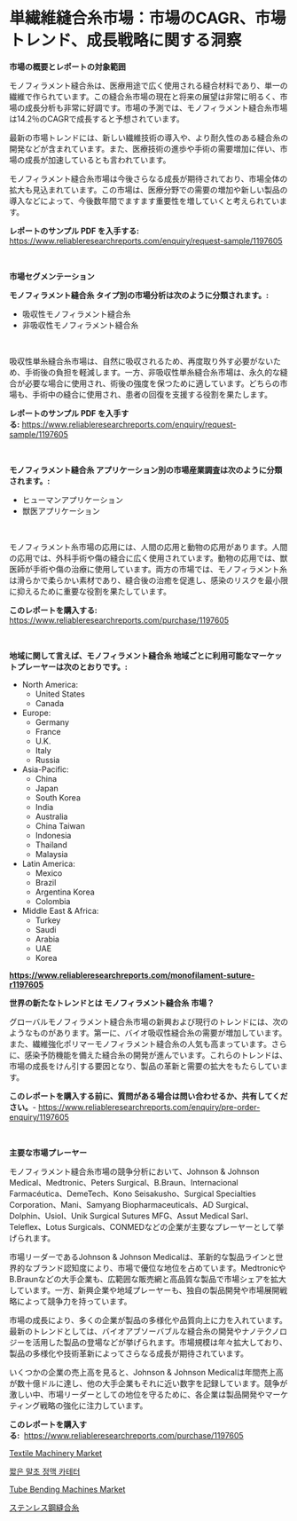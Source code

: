 <p><h1>単繊維縫合糸市場：市場のCAGR、市場トレンド、成長戦略に関する洞察</h1></p><p><strong>市場の概要とレポートの対象範囲</strong></p>
<p><p>モノフィラメント縫合糸は、医療用途で広く使用される縫合材料であり、単一の繊維で作られています。この縫合糸市場の現在と将来の展望は非常に明るく、市場の成長分析も非常に好調です。市場の予測では、モノフィラメント縫合糸市場は14.2％のCAGRで成長すると予想されています。</p><p>最新の市場トレンドには、新しい繊維技術の導入や、より耐久性のある縫合糸の開発などが含まれています。また、医療技術の進歩や手術の需要増加に伴い、市場の成長が加速しているとも言われています。</p><p>モノフィラメント縫合糸市場は今後さらなる成長が期待されており、市場全体の拡大も見込まれています。この市場は、医療分野での需要の増加や新しい製品の導入などによって、今後数年間でますます重要性を増していくと考えられています。</p></p>
<p><strong>レポートのサンプル PDF を入手する:</strong> <a href="https://www.reliableresearchreports.com/enquiry/request-sample/1197605">https://www.reliableresearchreports.com/enquiry/request-sample/1197605</a></p>
<p>&nbsp;</p>
<p><strong>市場セグメンテーション</strong></p>
<p><strong>モノフィラメント縫合糸 タイプ別の市場分析は次のように分類されます。:</strong></p>
<p><ul><li>吸収性モノフィラメント縫合糸</li><li>非吸収性モノフィラメント縫合糸</li></ul></p>
<p>&nbsp;</p>
<p><p>吸収性単糸縫合糸市場は、自然に吸収されるため、再度取り外す必要がないため、手術後の負担を軽減します。一方、非吸収性単糸縫合糸市場は、永久的な縫合が必要な場合に使用され、術後の強度を保つために適しています。どちらの市場も、手術中の縫合に使用され、患者の回復を支援する役割を果たします。</p></p>
<p><strong>レポートのサンプル PDF を入手する:</strong>&nbsp;<a href="https://www.reliableresearchreports.com/enquiry/request-sample/1197605">https://www.reliableresearchreports.com/enquiry/request-sample/1197605</a></p>
<p>&nbsp;</p>
<p><strong> モノフィラメント縫合糸 アプリケーション別の市場産業調査は次のように分類されます。:</strong></p>
<p><ul><li>ヒューマンアプリケーション</li><li>獣医アプリケーション</li></ul></p>
<p>&nbsp;</p>
<p><p>モノフィラメント糸市場の応用には、人間の応用と動物の応用があります。人間の応用では、外科手術や傷の縫合に広く使用されています。動物の応用では、獣医師が手術や傷の治療に使用しています。両方の市場では、モノフィラメント糸は滑らかで柔らかい素材であり、縫合後の治癒を促進し、感染のリスクを最小限に抑えるために重要な役割を果たしています。</p></p>
<p><strong>このレポートを購入する:</strong>&nbsp; <a href="https://www.reliableresearchreports.com/purchase/1197605">https://www.reliableresearchreports.com/purchase/1197605</a></p>
<p>&nbsp;</p>
<p><strong>地域に関して言えば、モノフィラメント縫合糸 地域ごとに利用可能なマーケットプレーヤーは次のとおりです。:</strong></p>
<p><ul>
    <li>
        North America:
        <ul>
            <li>United States</li>
            <li>Canada</li>
        </ul>
    </li>
    <li>
        Europe:
        <ul>
            <li>Germany</li>
            <li>France</li>
            <li>U.K.</li>
            <li>Italy</li>
            <li>Russia</li>
        </ul>
    </li>
    <li>
        Asia-Pacific:
        <ul>
            <li>China</li>
            <li>Japan</li>
            <li>South Korea</li>
            <li>India</li>
            <li>Australia</li>
            <li>China Taiwan</li>
            <li>Indonesia</li>
            <li>Thailand</li>
            <li>Malaysia</li>
        </ul>
    </li>
    <li>
        Latin America:
        <ul>
            <li>Mexico</li>
            <li>Brazil</li>
            <li>Argentina Korea</li>
            <li>Colombia</li>
        </ul>
    </li>
    <li>
        Middle East & Africa:
        <ul>
            <li>Turkey</li>
            <li>Saudi</li>
            <li>Arabia</li>
            <li>UAE</li>
            <li>Korea</li>
        </ul>
    </li>
    </ul></p>
<p><strong><a href="https://www.reliableresearchreports.com/monofilament-suture-r1197605">https://www.reliableresearchreports.com/monofilament-suture-r1197605</a></strong>&nbsp;</p>
<p><strong>世界の新たなトレンドとは モノフィラメント縫合糸 市場？</strong></p>
<p><p>グローバルモノフィラメント縫合糸市場の新興および現行のトレンドには、次のようなものがあります。第一に、バイオ吸収性縫合糸の需要が増加しています。また、繊維強化ポリマーモノフィラメント縫合糸の人気も高まっています。さらに、感染予防機能を備えた縫合糸の開発が進んでいます。これらのトレンドは、市場の成長をけん引する要因となり、製品の革新と需要の拡大をもたらしています。</p></p>
<p><strong>このレポートを購入する前に、質問がある場合は問い合わせるか、共有してください。</strong>- <a href="https://www.reliableresearchreports.com/enquiry/pre-order-enquiry/1197605">https://www.reliableresearchreports.com/enquiry/pre-order-enquiry/1197605</a></p>
<p>&nbsp;</p>
<p><strong>主要な市場プレーヤー</strong></p>
<p><p>モノフィラメント縫合糸市場の競争分析において、Johnson & Johnson Medical、Medtronic、Peters Surgical、B.Braun、Internacional Farmacéutica、DemeTech、Kono Seisakusho、Surgical Specialties Corporation、Mani、Samyang Biopharmaceuticals、AD Surgical、Dolphin、Usiol、Unik Surgical Sutures MFG、Assut Medical Sarl、Teleflex、Lotus Surgicals、CONMEDなどの企業が主要なプレーヤーとして挙げられます。</p><p>市場リーダーであるJohnson & Johnson Medicalは、革新的な製品ラインと世界的なブランド認知度により、市場で優位な地位を占めています。MedtronicやB.Braunなどの大手企業も、広範囲な販売網と高品質な製品で市場シェアを拡大しています。一方、新興企業や地域プレーヤーも、独自の製品開発や市場展開戦略によって競争力を持っています。</p><p>市場の成長により、多くの企業が製品の多様化や品質向上に力を入れています。最新のトレンドとしては、バイオアブソーバブルな縫合糸の開発やナノテクノロジーを活用した製品の登場などが挙げられます。市場規模は年々拡大しており、製品の多様化や技術革新によってさらなる成長が期待されています。</p><p>いくつかの企業の売上高を見ると、Johnson & Johnson Medicalは年間売上高が数十億ドルに達し、他の大手企業もそれに近い数字を記録しています。競争が激しい中、市場リーダーとしての地位を守るために、各企業は製品開発やマーケティング戦略の強化に注力しています。</p></p>
<p><strong>このレポートを購入する:</strong>&nbsp;&nbsp;<a href="https://www.reliableresearchreports.com/purchase/1197605">https://www.reliableresearchreports.com/purchase/1197605</a></p>
<p><p><a href="https://github.com/pjcfca/Market-Research-Report-List-2/blob/main/textile-machinery-market.md">Textile Machinery Market</a></p><p><a href="https://github.com/royErdmtyan906778/Market-Research-Report-List-1/blob/main/706059221171.md">짧은 말초 정맥 카테터</a></p><p><a href="https://github.com/wusalecollins540tpqoz/Market-Research-Report-List-2/blob/main/tube-bending-machines-market.md">Tube Bending Machines Market</a></p><p><a href="https://github.com/NashBeahan2023/Market-Research-Report-List-1/blob/main/375577622822.md">ステンレス鋼縫合糸</a></p></p>